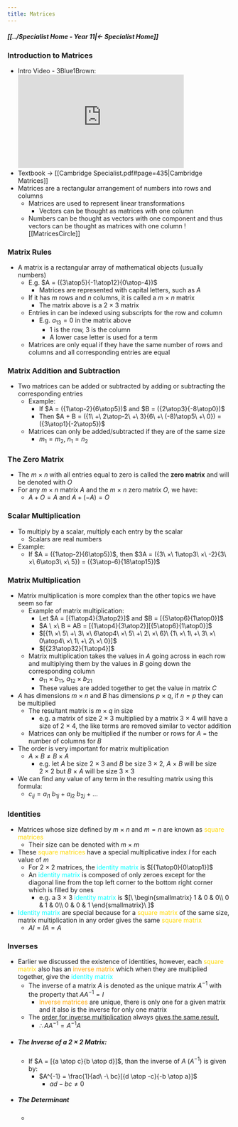 ```yaml
---
title: Matrices
---
```


##### [[../Specialist Home - Year 11|← Specialist Home]]

### Introduction to Matrices
- Intro Video - 3Blue1Brown: 
  <iframe width="373" height="210" src="https://www.youtube.com/embed/kYB8IZa5AuE" title="YouTube video player" frameborder="0" allow="accelerometer; autoplay; clipboard-write; encrypted-media; gyroscope; picture-in-picture; web-share" allowfullscreen></iframe>
- Textbook → [[Cambridge Specialist.pdf#page=435|Cambridge Matrices]]
- Matrices are a rectangular arrangement of numbers into rows and columns
	- Matrices are used to represent linear transformations
		- Vectors can be thought as matrices with one column
	- Numbers can be thought as vectors with one component and thus vectors can be thought as matrices with one column
	  ![[MatricesCircle]]

### Matrix Rules
- A matrix is a rectangular array of mathematical objects (usually numbers)
	- E.g. $A = ({3\atop5}{-1\atop12}{0\atop-4})$
		- Matrices are represented with capital letters, such as $A$
	- If it has $m$ rows and $n$ columns, it is called a $m\ ×\ n$ matrix
		- The matrix above is a $2\ ×\ 3$ matrix
	- Entries in can be indexed using subscripts for the row and column
		- E.g. $a_{13} = 0$ in the matrix above
			- $1$ is the row, $3$ is the column 
			- A lower case letter is used for a term
	- Matrices are only equal if they have the same number of rows and columns and all corresponding entries are equal

### Matrix Addition and Subtraction
- Two matrices can be added or subtracted by adding or subtracting the corresponding entries
	- Example:
		- If $A = ({1\atop-2}{6\atop5})$ and $B = ({2\atop3}{-8\atop0})$
		- Then $A + B = ({1\ +\ 2\atop-2\ +\ 3}{6\ +\ (-8)\atop5\ +\ 0}) = ({3\atop1}{-2\atop5})$
	- Matrices can only be added/subtracted if they are of the same size
		- $m_1 = m_2,\ n_1 = n_2$

### The Zero Matrix
- The $m \ ×\ n$ with all entries equal to zero is called the **zero matrix** and will be denoted with $O$
- For any $m\ ×\ n$ matrix $A$ and the $m\ ×\ n$ zero matrix $O$, we have:
	- $A + O = A$ and $A + (-A) = O$

### Scalar Multiplication
- To multiply by a scalar, multiply each entry by the scalar
	- Scalars are real numbers
- Example:
	- If $A = ({1\atop-2}{6\atop5})$, then $3A = ({3\ ×\ 1\atop3\ ×\ -2}{3\ ×\ 6\atop3\ ×\ 5}) = ({3\atop-6}{18\atop15})$

### Matrix Multiplication
- Matrix multiplication is more complex than the other topics we have seem so far
	- Example of matrix multiplication:
		- Let $A = [{1\atop4}{3\atop2}]$ and $B = [{5\atop6}{1\atop0}]$
		- $A \ ×\ B = AB = [{1\atop4}{3\atop2}][{5\atop6}{1\atop0}]$
		- $[{1\ ×\ 5\ +\ 3\ ×\ 6\atop4\ ×\ 5\ +\ 2\ ×\ 6}\ {1\ ×\ 1\ +\ 3\ ×\ 0\atop4\ ×\ 1\ +\ 2\ ×\ 0}]$
		- $[{23\atop32}{1\atop4}]$
	- Matrix multiplication takes the values in $A$ going across in each row and multiplying them by the values in $B$ going down the corresponding column
		- $a_{11}\ ×\ b_{11},\ a_{12}\ ×\ b_{21}$
		- These values are added together to get the value in matrix $C$
- $A$ has dimensions $m\ ×\ n$ and $B$ has dimensions $p\ ×\ q$, if $n = p$ they can be multiplied
	- The resultant matrix is $m\ ×\ q$ in size
		- e.g. a matrix of size $2\ ×\ 3$ multiplied by a matrix $3\ ×\ 4$ will have a size of $2\ ×\ 4$, the like terms are removed similar to vector addition
	- Matrices can only be multiplied if the number or rows for $A$ = the number of columns for $B$
- The order is very important for matrix multiplication
	- $A\ ×\ B \neq B\ ×\ A$
		- e.g. let $A$ be size $2\ ×\ 3$ and $B$ be size $3\ ×\ 2$, $A\ ×\ B$ will be size $2\ ×\ 2$ but $B\ ×\ A$ will be size $3\ ×\ 3$
- We can find any value of any term in the resulting matrix using this formula:
	- $c_{ij} = a_{i1}\ b_{1j}\ +\ a_{i2}\ b_{2j}\ +\ ...$

### Identities
- Matrices whose size defined by $m\ ×\ n$ and $m = n$ are known as <span style="color:gold;">square matrices</span>
	- Their size can be denoted with $m\ ×\ m$
- These <span style="color:gold;">square matrices</span> have a special multiplicative index $I$ for each value of $m$
	- For $2\ ×\ 2$ matrices, the <span style="color:aqua;">identity matrix</span> is $[{1\atop0}{0\atop1}]$
	- An <span style="color:aqua;">identity matrix</span> is composed of only zeroes except for the diagonal line from the top left corner to the bottom right corner which is filled by ones
		- e.g. a $3\ ×\ 3$ <span style="color:aqua;">identity matrix</span> is $[\ \begin{smallmatrix}  1 & 0 & 0\\  0 & 1 & 0\\ 0 & 0 & 1  \end{smallmatrix}\ ]$
- <span style="color:aqua;">Identity matrix</span> are special because for a <span style="color:gold;">square matrix</span> of the same size, matrix multiplication in any order gives the same <span style="color:gold;">square matrix</span>
	- $AI = IA = A$

### Inverses
- Earlier we discussed the existence of identities, however, each <span style="color:gold;">square matrix</span> also has an <span style="color:orange;">inverse matrix</span> which when they are multiplied together, give the <span style="color:aqua;">identity matrix</span>
	- The inverse of a matrix $A$ is denoted as the unique matrix $A^{-1}$ with the property that $AA^{-1} = I$
		- <span style="color:orange;">Inverse matrices</span> are unique, there is only one for a given matrix and it also is the inverse for only one matrix
	-  The <u>order for inverse multiplication</u> always <u>gives the same result</u>, 
		- $\therefore AA^{-1} = A^{-1}A$
- ##### The Inverse of a $2\ ×\ 2$ Matrix:
	- If $A = [{a \atop c}{b \atop d}]$, than the inverse of $A$ ($A^{-1}$) is given by:
		- $A^{-1} = \frac{1}{ad\ -\ bc}[{d \atop -c}{-b \atop a}]$
			- $ad - bc \neq 0$
- ##### The Determinant
	- 